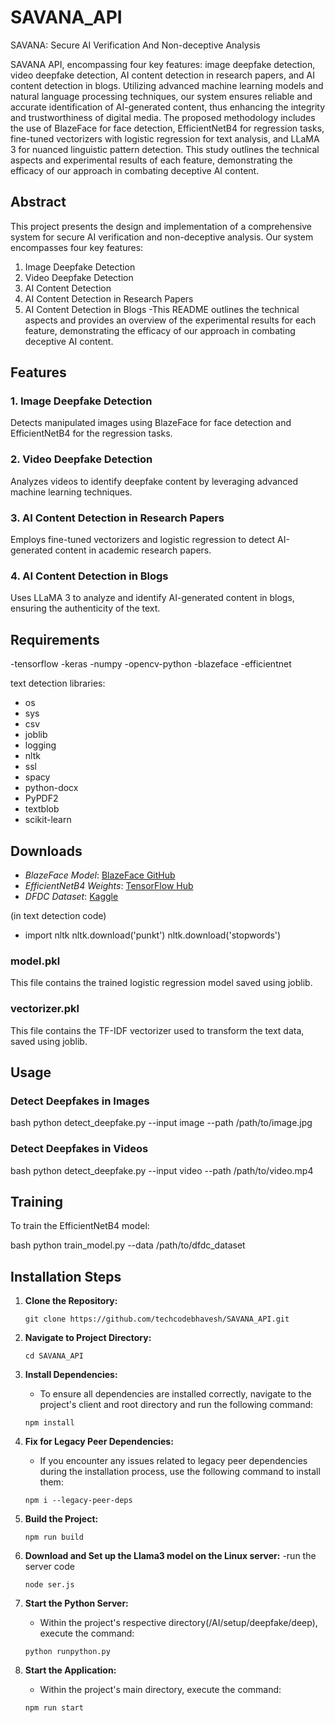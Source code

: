 # SAVANA_API
SAVANA: Secure AI Verification And Non-deceptive Analysis

SAVANA API, encompassing four key features: image deepfake detection, video deepfake detection, AI content detection in research papers, and AI content detection in blogs. Utilizing advanced machine learning models and natural language processing techniques, our system ensures reliable and accurate identification of AI-generated content, thus enhancing the integrity and trustworthiness of digital media. The proposed methodology includes the use of BlazeFace for face detection, EfficientNetB4 for regression tasks, fine-tuned vectorizers with logistic regression for text analysis, and LLaMA 3 for nuanced linguistic pattern detection. This study outlines the technical aspects and experimental results of each feature, demonstrating the efficacy of our approach in combating deceptive AI content.


## Abstract
This project presents the design and implementation of a comprehensive system for secure AI verification and non-deceptive analysis. Our system encompasses four key features:
1. Image Deepfake Detection
2. Video Deepfake Detection
3. AI Content Detection
4. AI Content Detection in Research Papers
5. AI Content Detection in Blogs
-This README outlines the technical aspects and provides an overview of the experimental results for each feature, demonstrating the efficacy of our approach in combating deceptive AI content.

## Features

### 1. Image Deepfake Detection
Detects manipulated images using BlazeFace for face detection and EfficientNetB4 for the regression tasks.

### 2. Video Deepfake Detection
Analyzes videos to identify deepfake content by leveraging advanced machine learning techniques.

### 3. AI Content Detection in Research Papers
Employs fine-tuned vectorizers and logistic regression to detect AI-generated content in academic research papers.

### 4. AI Content Detection in Blogs
Uses LLaMA 3 to analyze and identify AI-generated content in blogs, ensuring the authenticity of the text.


## Requirements
-tensorflow
-keras
-numpy
-opencv-python
-blazeface
-efficientnet

text detection libraries:
- os
- sys
- csv
- joblib
- logging
- nltk
- ssl
- spacy
- python-docx
- PyPDF2
- textblob
- scikit-learn



## Downloads

- *BlazeFace Model*: [BlazeFace GitHub](https://github.com/hollance/BlazeFace)
- *EfficientNetB4 Weights*: [TensorFlow Hub](https://tfhub.dev/tensorflow/efficientnet/b4/classification/1)
- *DFDC Dataset*: [Kaggle](https://www.kaggle.com/c/deepfake-detection-challenge/data)

(in text detection  code)
-  import nltk
    nltk.download('punkt')
    nltk.download('stopwords')



### model.pkl
This file contains the trained logistic regression model saved using joblib.

### vectorizer.pkl
This file contains the TF-IDF vectorizer used to transform the text data, saved using joblib.



## Usage

### Detect Deepfakes in Images

bash
python detect_deepfake.py --input image --path /path/to/image.jpg


### Detect Deepfakes in Videos

bash
python detect_deepfake.py --input video --path /path/to/video.mp4

## Training

To train the EfficientNetB4 model:

bash
python train_model.py --data /path/to/dfdc_dataset



## Installation Steps

1. **Clone the Repository:**
   ```
   git clone https://github.com/techcodebhavesh/SAVANA_API.git
   ```

2. **Navigate to Project Directory:**
   ```
   cd SAVANA_API
   ```
   

3. **Install Dependencies:**
    - To ensure all dependencies are installed correctly, navigate to the project's client and root directory and run the following command:
   ```
   npm install
   ```
4. **Fix for Legacy Peer Dependencies:**
    - If you encounter any issues related to legacy peer dependencies during the installation process, use the following command to install them:
   ```
   npm i --legacy-peer-deps
   ```

5. **Build the Project:**
   ```
   npm run build
   ```

6. **Download and Set up the Llama3 model on the Linux server:**
   -run the server code
    ```
   node ser.js
   ```

7. **Start the Python Server:**
   - Within the project's respective directory(/AI/setup/deepfake/deep), execute the command:
   ```
   python runpython.py
   ```
8. **Start the Application:**
   - Within the project's main directory, execute the command:
   ```
   npm run start
   ```






